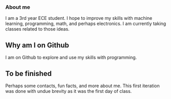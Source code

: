 ### About me

I am a 3rd year ECE student. I hope to improve my skills with machine learning, programming, math, and perhaps electronics. I am currently taking classes related to those ideas. 

## Why am I on Github
I am on Github to explore and use my skills with programming. 

## To be finished
Perhaps some contacts, fun facts, and more about me. This first iteration was done with undue brevity as it was the first day of class.
